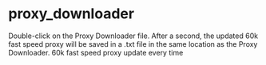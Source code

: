 # proxy_downloader
Double-click on the Proxy Downloader file. After a second, the updated 60k fast speed proxy will be saved in a .txt file in the same location as the Proxy Downloader.
60k fast speed proxy update every time
